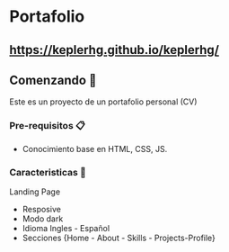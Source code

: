# Portafolio
## https://keplerhg.github.io/keplerhg/

## Comenzando 🚀
Este es un proyecto de un portafolio personal (CV)

### Pre-requisitos 📋

* Conocimiento base en HTML, CSS, JS.


### Caracteristicas 📄
Landing Page
* Resposive
* Modo dark
* Idioma Ingles - Español
* Secciones {Home - About - Skills - Projects-Profile}
